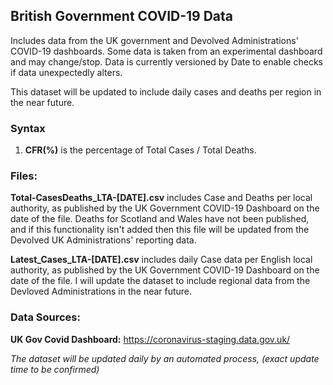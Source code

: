 ## British Government COVID-19 Data

Includes data from the UK government and Devolved Administrations' COVID-19 dashboards. Some data is taken from an experimental dashboard and may change/stop. Data is currently versioned by Date to enable checks if data unexpectedly alters.

This dataset will be updated to include daily cases and deaths per region in the near future.


### Syntax

1. **CFR(%)** is the percentage of Total Cases / Total Deaths.



### Files:

**Total-CasesDeaths_LTA-[DATE].csv** includes Case and Deaths per local authority, as published by the UK Government COVID-19 Dashboard on the date of the file. Deaths for Scotland and Wales have not been published, and if this functionality isn't added then this file will be updated from the Devolved UK Administrations' reporting data.

**Latest_Cases_LTA-[DATE].csv** includes daily Case data per English local authority, as published by the UK Government COVID-19 Dashboard on the date of the file. I will update the dataset to include regional data from the Devloved Administrations in the near future.


### Data Sources:

**UK Gov Covid Dashboard:** https://coronavirus-staging.data.gov.uk/


_The dataset will be updated daily by an automated process, (exact update time to be confirmed)_
